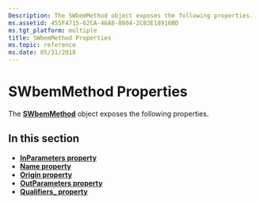 ```yaml
---
Description: The SWbemMethod object exposes the following properties.
ms.assetid: 455F4715-62CA-46A8-8804-2C83E18916BD
ms.tgt_platform: multiple
title: SWbemMethod Properties
ms.topic: reference
ms.date: 05/31/2018
---
```


# SWbemMethod Properties

The [**SWbemMethod**](swbemmethod.md) object exposes the following properties.

## In this section

-   [**InParameters property**](swbemmethod-inparameters.md)
-   [**Name property**](swbemmethod-name.md)
-   [**Origin property**](swbemmethod-origin.md)
-   [**OutParameters property**](swbemmethod-outparameters.md)
-   [**Qualifiers\_ property**](swbemmethod-qualifiers-.md)

 

 



